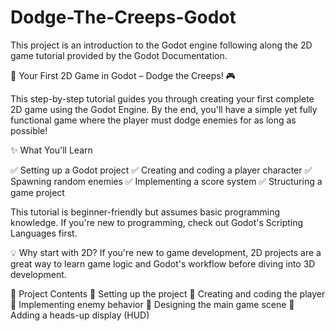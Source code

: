 # Dodge-The-Creeps-Godot
This project is an introduction to the Godot engine following along the 2D game tutorial provided by the Godot Documentation.

🚀 Your First 2D Game in Godot – Dodge the Creeps! 🎮

This step-by-step tutorial guides you through creating your first complete 2D game using the Godot Engine. By the end, you'll have a simple yet fully functional game where the player must dodge enemies for as long as possible!

✨ What You'll Learn

✅ Setting up a Godot project
✅ Creating and coding a player character
✅ Spawning random enemies
✅ Implementing a score system
✅ Structuring a game project

This tutorial is beginner-friendly but assumes basic programming knowledge. If you're new to programming, check out Godot's Scripting Languages first.

💡 Why start with 2D?
If you're new to game development, 2D projects are a great way to learn game logic and Godot's workflow before diving into 3D development.

📂 Project Contents
📌 Setting up the project
📌 Creating and coding the player
📌 Implementing enemy behavior
📌 Designing the main game scene
📌 Adding a heads-up display (HUD)